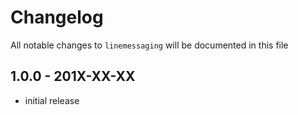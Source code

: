 # Changelog

All notable changes to `linemessaging` will be documented in this file

## 1.0.0 - 201X-XX-XX

- initial release
